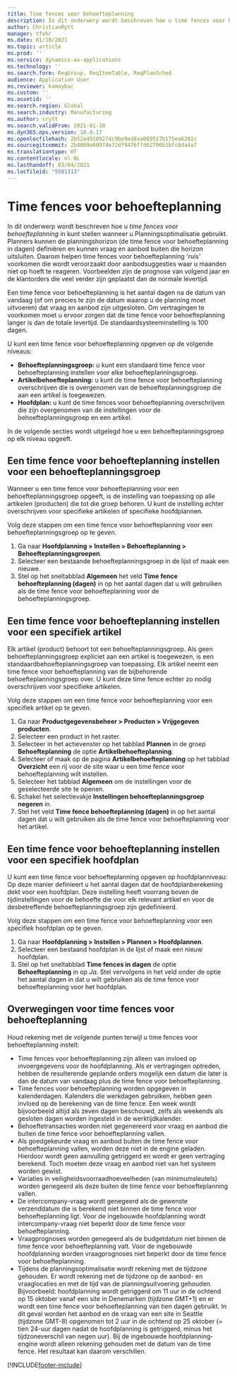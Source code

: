```yaml
---
title: Time fences voor behoefteplanning
description: In dit onderwerp wordt beschreven hoe u time fences voor behoefteplanning in kunt stellen wanneer u Planningsoptimalisatie gebruikt. Een time fence voor behoefteplanning geeft uw planningshorizon en -limiet aan.
author: ChristianRytt
manager: tfehr
ms.date: 01/18/2021
ms.topic: article
ms.prod: ''
ms.service: dynamics-ax-applications
ms.technology: ''
ms.search.form: ReqGroup, ReqItemTable, ReqPlanSched
audience: Application User
ms.reviewer: kamaybac
ms.custom: ''
ms.assetid: ''
ms.search.region: Global
ms.search.industry: Manufacturing
ms.author: crytt
ms.search.validFrom: 2021-01-18
ms.dyn365.ops.version: 10.0.17
ms.openlocfilehash: 2b52a49109274c9be9ed8aa069517b175ea6281c
ms.sourcegitcommit: 2b4809e60974e72df9476ffd62706b1bfc8da4a7
ms.translationtype: HT
ms.contentlocale: nl-NL
ms.lasthandoff: 03/04/2021
ms.locfileid: "5501313"
---
```

# <a name="coverage-time-fences"></a>Time fences voor behoefteplanning

In dit onderwerp wordt beschreven hoe u *time fences voor behoefteplanning* in kunt stellen wanneer u Planningsoptimalisatie gebruikt. Planners kunnen de planningshorizon (de time fence voor behoefteplanning in dagen) definiëren en kunnen vraag en aanbod buiten die horizon uitsluiten. Daarom helpen time fences voor behoefteplanning 'ruis' voorkomen die wordt veroorzaakt door aanbodsuggesties waar u maanden niet op hoeft te reageren. Voorbeelden zijn de prognose van volgend jaar en de klantorders die veel verder zijn geplaatst dan de normale levertijd.

Een time fence voor behoefteplanning is het aantal dagen na de datum van vandaag (of om precies te zijn de datum waarop u de planning moet uitvoeren) dat vraag en aanbod zijn uitgesloten. Om vertragingen te voorkomen moet u ervoor zorgen dat de time fence voor behoefteplanning langer is dan de totale levertijd. De standaardsysteeminstelling is 100 dagen.

U kunt een time fence voor behoefteplanning opgeven op de volgende niveaus:

- **Behoefteplanningsgroep:** u kunt een standaard time fence voor behoefteplanning instellen voor elke behoefteplanningsgroep.
- **Artikelbehoefteplanning:** u kunt de time fence voor behoefteplanning overschrijven die is overgenomen van de behoefteplanningsgroep die aan een artikel is toegewezen.
- **Hoofdplan:** u kunt de time fences voor behoefteplanning overschrijven die zijn overgenomen van de instellingen voor de behoefteplanningsgroep en een artikel.

In de volgende secties wordt uitgelegd hoe u een behoefteplanningsgroep op elk niveau opgeeft.

## <a name="set-a-coverage-time-fence-for-a-coverage-group"></a>Een time fence voor behoefteplanning instellen voor een behoefteplanningsgroep

Wanneer u een time fence voor behoefteplanning voor een behoefteplanningsgroep opgeeft, is de instelling van toepassing op alle artikelen (producten) die tot die groep behoren. U kunt de instelling echter overschrijven voor specifieke artikelen of specifieke hoofdplannen.

Volg deze stappen om een time fence voor behoefteplanning voor een behoefteplanningsgroep op te geven.

1. Ga naar **Hoofdplanning \> Instellen \> Behoefteplanning \> Behoefteplanningsgroepen**.
1. Selecteer een bestaande behoefteplanningsgroep in de lijst of maak een nieuwe.
1. Stel op het sneltabblad **Algemeen** het veld **Time fence behoefteplanning (dagen)** in op het aantal dagen dat u wilt gebruiken als de time fence voor behoefteplanning voor de behoefteplanningsgroep.

## <a name="set-a-coverage-time-fence-for-a-specific-item"></a>Een time fence voor behoefteplanning instellen voor een specifiek artikel

Elk artikel (product) behoort tot een behoefteplanningsgroep. Als geen behoefteplanningsgroep expliciet aan een artikel is toegewezen, is een standaardbehoefteplanningsgroep van toepassing. Elk artikel neemt een time fence voor behoefteplanning van de bijbehorende behoefteplanningsgroep over. U kunt deze time fence echter zo nodig overschrijven voor specifieke artikelen.

Volg deze stappen om een time fence voor behoefteplanning voor een specifiek artikel op te geven.

1. Ga naar **Productgegevensbeheer \> Producten \> Vrijgegeven producten**.
1. Selecteer een product in het raster.
1. Selecteer in het actievenster op het tabblad **Plannen** in de groep **Behoefteplanning** de optie **Artikelbehoefteplanning**.
1. Selecteer of maak op de pagina **Artikelbehoefteplanning** op het tabblad **Overzicht** een rij voor de site waar u een time fence voor behoefteplanning wilt instellen.
1. Selecteer het tabblad **Algemeen** om de instellingen voor de geselecteerde site te openen.
1. Schakel het selectievakje **Instellingen behoefteplanningsgroep negeren** in.
1. Stel het veld **Time fence behoefteplanning (dagen)** in op het aantal dagen dat u wilt gebruiken als de time fence voor behoefteplanning voor het artikel.

## <a name="set-a-coverage-time-fence-for-a-specific-master-plan"></a>Een time fence voor behoefteplanning instellen voor een specifiek hoofdplan

U kunt een time fence voor behoefteplanning opgeven op hoofdplanniveau: Op deze manier definieert u het aantal dagen dat de hoofdplanberekening dekt voor een hoofdplan. Deze instelling heeft voorrang boven de tijdinstellingen voor de behoefte die voor elk relevant artikel en voor de desbetreffende behoefteplanningsgroep zijn gedefinieerd.

Volg deze stappen om een time fence voor behoefteplanning voor een specifiek hoofdplan op te geven.

1. Ga naar **Hoofdplanning \> Instellen \> Plannen \> Hoofdplannen**.
1. Selecteer een bestaand hoofdplan in de lijst of maak een nieuw hoofdplan.
1. Stel op het sneltabblad **Time fences in dagen** de optie **Behoefteplanning** in op *Ja*. Stel vervolgens in het veld onder de optie het aantal dagen in dat u wilt gebruiken als de time fence voor behoefteplanning voor het hoofdplan.

## <a name="considerations-for-coverage-time-fences"></a>Overwegingen voor time fences voor behoefteplanning

Houd rekening met de volgende punten terwijl u time fences voor behoefteplanning instelt:

- Time fences voor behoefteplanning zijn alleen van invloed op invoergegevens voor de hoofdplanning. Als er vertragingen optreden, hebben de resulterende geplande orders mogelijk een datum die later is dan de datum van vandaag plus de time fence voor behoefteplanning.
- Time fences voor behoefteplanning worden opgegeven in kalenderdagen. Kalenders die werkdagen gebruiken, hebben geen invloed op de berekening van de time fence. Een week wordt bijvoorbeeld altijd als zeven dagen beschouwd, zelfs als weekends als gesloten dagen worden ingesteld in de werktijdkalender.
- Behoeftetransacties worden niet gegenereerd voor vraag en aanbod die buiten de time fence voor behoefteplanning vallen.
- Als goedgekeurde vraag en aanbod buiten de time fence voor behoefteplanning vallen, worden deze niet in de engine geladen. Hierdoor wordt geen aanvulling getriggerd en wordt er geen vertraging berekend. Toch moeten deze vraag en aanbod niet van het systeem worden gewist.
- Variaties in veiligheidsvoorraadhoeveelheden (van minimumsleutels) worden genegeerd als deze buiten de time fence voor behoefteplanning vallen.
- De intercompany-vraag wordt genegeerd als de gewenste verzenddatum die is berekend niet binnen de time fence voor behoefteplanning ligt. Voor de ingebouwde hoofdplanning wordt intercompany-vraag niet beperkt door de time fence voor behoefteplanning.
- Vraagprognoses worden genegeerd als de budgetdatum niet binnen de time fence voor behoefteplanning valt. Voor de ingebouwde hoofdplanning worden vraagprognoses niet beperkt door de time fence voor behoefteplanning.
- Tijdens de planningsoptimalisatie wordt rekening met de tijdzone gehouden. Er wordt rekening met de tijdzone op de aanbod- en vraaglocaties en met de tijd van de planningsuitvoering gehouden. Bijvoorbeeld: hoofdplanning wordt getriggerd om 11 uur in de ochtend op 15 oktober vanaf een site in Denemarken (tijdzone GMT+1) en er wordt een time fence voor behoefteplanning van tien dagen gebruikt. In dit geval worden het aanbod en de vraag van een site in Seattle (tijdzone GMT-8) opgenomen tot 2 uur in de ochtend op 25 oktober (= tien 24-uur dagen nadat de hoofdplanning is getriggerd, minus het tijdzoneverschil van negen uur). Bij de ingebouwde hoofdplanning-engine wordt alleen rekening gehouden met de datum van de time fence. Het resultaat kan daarom verschillen.


[!INCLUDE[footer-include](../../../includes/footer-banner.md)]